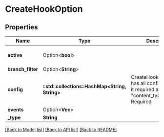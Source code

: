 # CreateHookOption

## Properties

Name | Type | Description | Notes
------------ | ------------- | ------------- | -------------
**active** | Option<**bool**> |  | [optional][default to false]
**branch_filter** | Option<**String**> |  | [optional]
**config** | **::std::collections::HashMap<String, String>** | CreateHookOptionConfig has all config options in it required are \"content_type\" and \"url\" Required | 
**events** | Option<**Vec<String>**> |  | [optional]
**_type** | **String** |  | 

[[Back to Model list]](../README.md#documentation-for-models) [[Back to API list]](../README.md#documentation-for-api-endpoints) [[Back to README]](../README.md)



